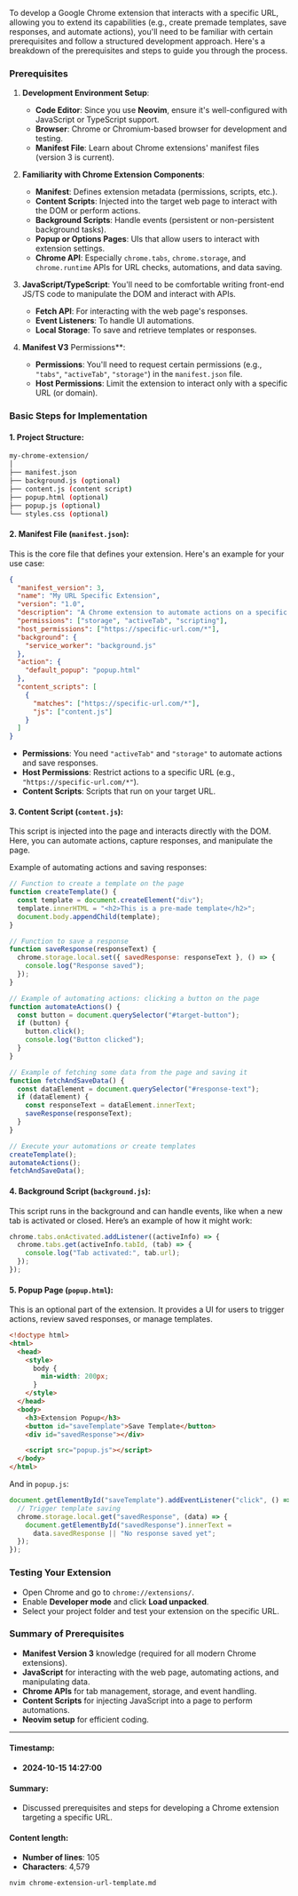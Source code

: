 To develop a Google Chrome extension that interacts with a specific URL, allowing you to extend its capabilities (e.g., create premade templates, save responses, and automate actions), you'll need to be familiar with certain prerequisites and follow a structured development approach. Here's a breakdown of the prerequisites and steps to guide you through the process.

### Prerequisites

1. **Development Environment Setup**:
   - **Code Editor**: Since you use **Neovim**, ensure it's well-configured with JavaScript or TypeScript support.
   - **Browser**: Chrome or Chromium-based browser for development and testing.
   - **Manifest File**: Learn about Chrome extensions' manifest files (version 3 is current).
2. **Familiarity with Chrome Extension Components**:

   - **Manifest**: Defines extension metadata (permissions, scripts, etc.).
   - **Content Scripts**: Injected into the target web page to interact with the DOM or perform actions.
   - **Background Scripts**: Handle events (persistent or non-persistent background tasks).
   - **Popup or Options Pages**: UIs that allow users to interact with extension settings.
   - **Chrome API**: Especially `chrome.tabs`, `chrome.storage`, and `chrome.runtime` APIs for URL checks, automations, and data saving.

3. **JavaScript/TypeScript**: You'll need to be comfortable writing front-end JS/TS code to manipulate the DOM and interact with APIs.

   - **Fetch API**: For interacting with the web page's responses.
   - **Event Listeners**: To handle UI automations.
   - **Local Storage**: To save and retrieve templates or responses.

4. **Manifest V3** Permissions\*\*:
   - **Permissions**: You'll need to request certain permissions (e.g., `"tabs"`, `"activeTab"`, `"storage"`) in the `manifest.json` file.
   - **Host Permissions**: Limit the extension to interact only with a specific URL (or domain).

### Basic Steps for Implementation

#### 1. **Project Structure**:

```bash
my-chrome-extension/
│
├── manifest.json
├── background.js (optional)
├── content.js (content script)
├── popup.html (optional)
├── popup.js (optional)
└── styles.css (optional)
```

#### 2. **Manifest File (`manifest.json`)**:

This is the core file that defines your extension. Here's an example for your use case:

```json
{
  "manifest_version": 3,
  "name": "My URL Specific Extension",
  "version": "1.0",
  "description": "A Chrome extension to automate actions on a specific URL",
  "permissions": ["storage", "activeTab", "scripting"],
  "host_permissions": ["https://specific-url.com/*"],
  "background": {
    "service_worker": "background.js"
  },
  "action": {
    "default_popup": "popup.html"
  },
  "content_scripts": [
    {
      "matches": ["https://specific-url.com/*"],
      "js": ["content.js"]
    }
  ]
}
```

- **Permissions**: You need `"activeTab"` and `"storage"` to automate actions and save responses.
- **Host Permissions**: Restrict actions to a specific URL (e.g., `"https://specific-url.com/*"`).
- **Content Scripts**: Scripts that run on your target URL.

#### 3. **Content Script (`content.js`)**:

This script is injected into the page and interacts directly with the DOM. Here, you can automate actions, capture responses, and manipulate the page.

Example of automating actions and saving responses:

```javascript
// Function to create a template on the page
function createTemplate() {
  const template = document.createElement("div");
  template.innerHTML = "<h2>This is a pre-made template</h2>";
  document.body.appendChild(template);
}

// Function to save a response
function saveResponse(responseText) {
  chrome.storage.local.set({ savedResponse: responseText }, () => {
    console.log("Response saved");
  });
}

// Example of automating actions: clicking a button on the page
function automateActions() {
  const button = document.querySelector("#target-button");
  if (button) {
    button.click();
    console.log("Button clicked");
  }
}

// Example of fetching some data from the page and saving it
function fetchAndSaveData() {
  const dataElement = document.querySelector("#response-text");
  if (dataElement) {
    const responseText = dataElement.innerText;
    saveResponse(responseText);
  }
}

// Execute your automations or create templates
createTemplate();
automateActions();
fetchAndSaveData();
```

#### 4. **Background Script (`background.js`)**:

This script runs in the background and can handle events, like when a new tab is activated or closed. Here’s an example of how it might work:

```javascript
chrome.tabs.onActivated.addListener((activeInfo) => {
  chrome.tabs.get(activeInfo.tabId, (tab) => {
    console.log("Tab activated:", tab.url);
  });
});
```

#### 5. **Popup Page (`popup.html`)**:

This is an optional part of the extension. It provides a UI for users to trigger actions, review saved responses, or manage templates.

```html
<!doctype html>
<html>
  <head>
    <style>
      body {
        min-width: 200px;
      }
    </style>
  </head>
  <body>
    <h3>Extension Popup</h3>
    <button id="saveTemplate">Save Template</button>
    <div id="savedResponse"></div>

    <script src="popup.js"></script>
  </body>
</html>
```

And in `popup.js`:

```javascript
document.getElementById("saveTemplate").addEventListener("click", () => {
  // Trigger template saving
  chrome.storage.local.get("savedResponse", (data) => {
    document.getElementById("savedResponse").innerText =
      data.savedResponse || "No response saved yet";
  });
});
```

### Testing Your Extension

- Open Chrome and go to `chrome://extensions/`.
- Enable **Developer mode** and click **Load unpacked**.
- Select your project folder and test your extension on the specific URL.

### Summary of Prerequisites

- **Manifest Version 3** knowledge (required for all modern Chrome extensions).
- **JavaScript** for interacting with the web page, automating actions, and manipulating data.
- **Chrome APIs** for tab management, storage, and event handling.
- **Content Scripts** for injecting JavaScript into a page to perform automations.
- **Neovim setup** for efficient coding.

---

#### Timestamp:

- **2024-10-15 14:27:00**

#### Summary:

- Discussed prerequisites and steps for developing a Chrome extension targeting a specific URL.

#### Content length:

- **Number of lines**: 105
- **Characters**: 4,579

```bash
nvim chrome-extension-url-template.md
```
